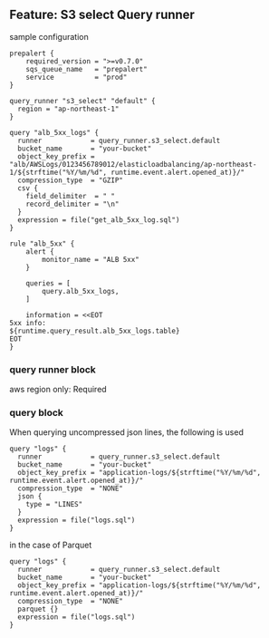 ## Feature: S3 select Query runner

sample configuration

```hcl
prepalert {
    required_version = ">=v0.7.0"
    sqs_queue_name   = "prepalert"
    service          = "prod"
}

query_runner "s3_select" "default" {
  region = "ap-northeast-1"
}

query "alb_5xx_logs" {
  runner            = query_runner.s3_select.default
  bucket_name       = "your-bucket"
  object_key_prefix = "alb/AWSLogs/0123456789012/elasticloadbalancing/ap-northeast-1/${strftime("%Y/%m/%d", runtime.event.alert.opened_at)}/"
  compression_type  = "GZIP"
  csv {
    field_delimiter  = " "
    record_delimiter = "\n"
  }
  expression = file("get_alb_5xx_log.sql")
}

rule "alb_5xx" {
    alert {
        monitor_name = "ALB 5xx"
    }

    queries = [
        query.alb_5xx_logs,
    ]

    information = <<EOT
5xx info:
${runtime.query_result.alb_5xx_logs.table}
EOT
}
```

### query runner block

aws region only: Required

### query block

When querying uncompressed json lines, the following is used

```hcl
query "logs" {
  runner            = query_runner.s3_select.default
  bucket_name       = "your-bucket"
  object_key_prefix = "application-logs/${strftime("%Y/%m/%d", runtime.event.alert.opened_at)}/"
  compression_type  = "NONE"
  json {
    type = "LINES"
  }
  expression = file("logs.sql")
}
```


in the case of Parquet

```hcl
query "logs" {
  runner            = query_runner.s3_select.default
  bucket_name       = "your-bucket"
  object_key_prefix = "application-logs/${strftime("%Y/%m/%d", runtime.event.alert.opened_at)}/"
  compression_type  = "NONE"
  parquet {}
  expression = file("logs.sql")
}
```
